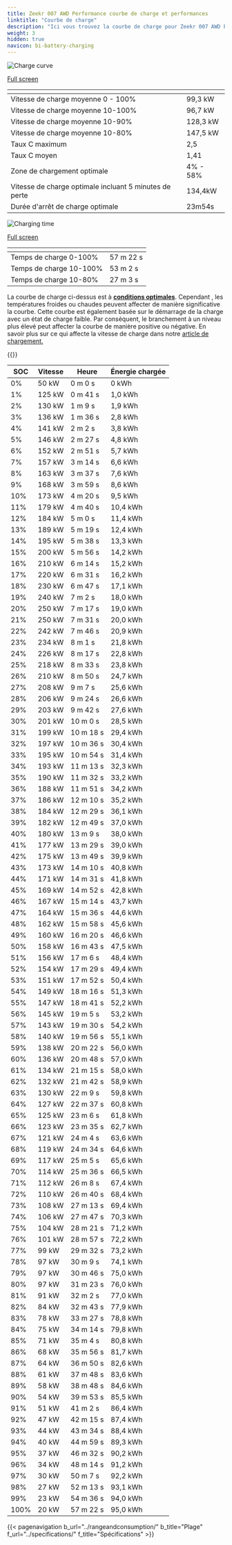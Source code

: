 ```yaml
---
title: Zeekr 007 AWD Performance courbe de charge et performances
linktitle: "Courbe de charge"
description: "Ici vous trouvez la courbe de charge pour Zeekr 007 AWD Performance."
weight: 3
hidden: true
navicon: bi-battery-charging
---
```

<!-- markdownlint-disable MD033 -->
<!-- markdownlint-disable MD010 -->
<img src="/images/models/zeekr/007/007_awd_performance/chargingcurve.svg" alt="Charge curve" class="img-fluid">

[Full screen](/images/models/zeekr/007/007_awd_performance/chargingcurve.svg)


<div class="table-responsive">
<table class="table table-striped border">
	<thead>
		<tr>
			<th>
			</th>
			<th>
			</th>
		</tr>
	</thead>
	<tbody>
		<tr>
			<td>
				Vitesse de charge moyenne 0 - 100%
			</td>
			<td>
				99,3 kW
			</td>
		</tr>
		<tr>
			<td>
				Vitesse de charge moyenne 10-100%
			</td>
			<td>
				96,7 kW
			</td>
		</tr>
		<tr>
			<td>
				Vitesse de charge moyenne 10-90%
			</td>
			<td>
				128,3 kW
			</td>
		</tr>
		<tr>
			<td>
				Vitesse de charge moyenne 10-80%
			</td>
			<td>
				147,5 kW
			</td>
		</tr>
		<tr>
			<td>
				Taux C maximum
			</td>
			<td>
				2,5
			</td>
		</tr>
		<tr>
			<td>
				Taux C moyen
			</td>
			<td>
				1,41
			</td>
		</tr>
		<tr>
			<td>
				Zone de chargement optimale
			</td>
			<td>
				4% - 58%
			</td>
		</tr>
		<tr>
			<td>
				Vitesse de charge optimale incluant 5 minutes de perte
			</td>
			<td>
				134,4kW
			</td>
		</tr>
		<tr>
			<td>
				Durée d'arrêt de charge optimale
			</td>
			<td>
				23m54s
			</td>
		</tr>
	</tbody>
</table>
</div>
<img src="/images/models/zeekr/007/007_awd_performance/chargingtime.svg" alt="Charging time" class="img-fluid">

[Full screen](/images/models/zeekr/007/007_awd_performance/chargingtime.svg)
<div class="table-responsive">
<table class="table table-striped border">
	<thead>
		<tr>
			<th>
			</th>
			<th>
			</th>
		</tr>
	</thead>
	<tbody>
		<tr>
			<td>
				Temps de charge 0-100%
			</td>
			<td>
				 57 m 22 s
			</td>
		</tr>
		<tr>
			<td>
				Temps de charge 10-100%
			</td>
			<td>
				 53 m 2 s
			</td>
		</tr>
		<tr>
			<td>
				Temps de charge 10-80%
			</td>
			<td>
				 27 m 3 s
			</td>
		</tr>
	</tbody>
</table>
</div>


La courbe de charge ci-dessus est à **[conditions optimales](../../../../../technology/battery/charging/#temperature)**. Cependant , les températures froides ou chaudes peuvent affecter de manière significative la courbe. Cette courbe est également basée sur le démarrage de la charge avec un état de charge faible. Par conséquent, le branchement à un niveau plus élevé peut affecter la courbe de manière positive ou négative. En savoir plus sur ce qui affecte la vitesse de charge dans notre [article de chargement.](../../../../../technology/battery/charging/)


{{<evkxdisplayaddarticle />}}
<div class="table-responsive">
<table class="table table-striped border">
	<thead>
		<tr>
			<th>
				SOC
			</th>
			<th>
				Vitesse
			</th>
			<th>
				Heure
			</th>
			<th>
				Énergie chargée
			</th>
		</tr>
	</thead>
	<tbody>
		<tr>
			<td>
				0%
			</td>
			<td>
				50 kW
			</td>
			<td>
				 0 m 0 s
			</td>
			<td>
				0 kWh
			</td>
		</tr>
		<tr>
			<td>
				1%
			</td>
			<td>
				125 kW
			</td>
			<td>
				 0 m 41 s
			</td>
			<td>
				1,0 kWh
			</td>
		</tr>
		<tr>
			<td>
				2%
			</td>
			<td>
				130 kW
			</td>
			<td>
				 1 m 9 s
			</td>
			<td>
				1,9 kWh
			</td>
		</tr>
		<tr>
			<td>
				3%
			</td>
			<td>
				136 kW
			</td>
			<td>
				 1 m 36 s
			</td>
			<td>
				2,8 kWh
			</td>
		</tr>
		<tr>
			<td>
				4%
			</td>
			<td>
				141 kW
			</td>
			<td>
				 2 m 2 s
			</td>
			<td>
				3,8 kWh
			</td>
		</tr>
		<tr>
			<td>
				5%
			</td>
			<td>
				146 kW
			</td>
			<td>
				 2 m 27 s
			</td>
			<td>
				4,8 kWh
			</td>
		</tr>
		<tr>
			<td>
				6%
			</td>
			<td>
				152 kW
			</td>
			<td>
				 2 m 51 s
			</td>
			<td>
				5,7 kWh
			</td>
		</tr>
		<tr>
			<td>
				7%
			</td>
			<td>
				157 kW
			</td>
			<td>
				 3 m 14 s
			</td>
			<td>
				6,6 kWh
			</td>
		</tr>
		<tr>
			<td>
				8%
			</td>
			<td>
				163 kW
			</td>
			<td>
				 3 m 37 s
			</td>
			<td>
				7,6 kWh
			</td>
		</tr>
		<tr>
			<td>
				9%
			</td>
			<td>
				168 kW
			</td>
			<td>
				 3 m 59 s
			</td>
			<td>
				8,6 kWh
			</td>
		</tr>
		<tr>
			<td>
				10%
			</td>
			<td>
				173 kW
			</td>
			<td>
				 4 m 20 s
			</td>
			<td>
				9,5 kWh
			</td>
		</tr>
		<tr>
			<td>
				11%
			</td>
			<td>
				179 kW
			</td>
			<td>
				 4 m 40 s
			</td>
			<td>
				10,4 kWh
			</td>
		</tr>
		<tr>
			<td>
				12%
			</td>
			<td>
				184 kW
			</td>
			<td>
				 5 m 0 s
			</td>
			<td>
				11,4 kWh
			</td>
		</tr>
		<tr>
			<td>
				13%
			</td>
			<td>
				189 kW
			</td>
			<td>
				 5 m 19 s
			</td>
			<td>
				12,4 kWh
			</td>
		</tr>
		<tr>
			<td>
				14%
			</td>
			<td>
				195 kW
			</td>
			<td>
				 5 m 38 s
			</td>
			<td>
				13,3 kWh
			</td>
		</tr>
		<tr>
			<td>
				15%
			</td>
			<td>
				200 kW
			</td>
			<td>
				 5 m 56 s
			</td>
			<td>
				14,2 kWh
			</td>
		</tr>
		<tr>
			<td>
				16%
			</td>
			<td>
				210 kW
			</td>
			<td>
				 6 m 14 s
			</td>
			<td>
				15,2 kWh
			</td>
		</tr>
		<tr>
			<td>
				17%
			</td>
			<td>
				220 kW
			</td>
			<td>
				 6 m 31 s
			</td>
			<td>
				16,2 kWh
			</td>
		</tr>
		<tr>
			<td>
				18%
			</td>
			<td>
				230 kW
			</td>
			<td>
				 6 m 47 s
			</td>
			<td>
				17,1 kWh
			</td>
		</tr>
		<tr>
			<td>
				19%
			</td>
			<td>
				240 kW
			</td>
			<td>
				 7 m 2 s
			</td>
			<td>
				18,0 kWh
			</td>
		</tr>
		<tr>
			<td>
				20%
			</td>
			<td>
				250 kW
			</td>
			<td>
				 7 m 17 s
			</td>
			<td>
				19,0 kWh
			</td>
		</tr>
		<tr>
			<td>
				21%
			</td>
			<td>
				250 kW
			</td>
			<td>
				 7 m 31 s
			</td>
			<td>
				20,0 kWh
			</td>
		</tr>
		<tr>
			<td>
				22%
			</td>
			<td>
				242 kW
			</td>
			<td>
				 7 m 46 s
			</td>
			<td>
				20,9 kWh
			</td>
		</tr>
		<tr>
			<td>
				23%
			</td>
			<td>
				234 kW
			</td>
			<td>
				 8 m 1 s
			</td>
			<td>
				21,8 kWh
			</td>
		</tr>
		<tr>
			<td>
				24%
			</td>
			<td>
				226 kW
			</td>
			<td>
				 8 m 17 s
			</td>
			<td>
				22,8 kWh
			</td>
		</tr>
		<tr>
			<td>
				25%
			</td>
			<td>
				218 kW
			</td>
			<td>
				 8 m 33 s
			</td>
			<td>
				23,8 kWh
			</td>
		</tr>
		<tr>
			<td>
				26%
			</td>
			<td>
				210 kW
			</td>
			<td>
				 8 m 50 s
			</td>
			<td>
				24,7 kWh
			</td>
		</tr>
		<tr>
			<td>
				27%
			</td>
			<td>
				208 kW
			</td>
			<td>
				 9 m 7 s
			</td>
			<td>
				25,6 kWh
			</td>
		</tr>
		<tr>
			<td>
				28%
			</td>
			<td>
				206 kW
			</td>
			<td>
				 9 m 24 s
			</td>
			<td>
				26,6 kWh
			</td>
		</tr>
		<tr>
			<td>
				29%
			</td>
			<td>
				203 kW
			</td>
			<td>
				 9 m 42 s
			</td>
			<td>
				27,6 kWh
			</td>
		</tr>
		<tr>
			<td>
				30%
			</td>
			<td>
				201 kW
			</td>
			<td>
				 10 m 0 s
			</td>
			<td>
				28,5 kWh
			</td>
		</tr>
		<tr>
			<td>
				31%
			</td>
			<td>
				199 kW
			</td>
			<td>
				 10 m 18 s
			</td>
			<td>
				29,4 kWh
			</td>
		</tr>
		<tr>
			<td>
				32%
			</td>
			<td>
				197 kW
			</td>
			<td>
				 10 m 36 s
			</td>
			<td>
				30,4 kWh
			</td>
		</tr>
		<tr>
			<td>
				33%
			</td>
			<td>
				195 kW
			</td>
			<td>
				 10 m 54 s
			</td>
			<td>
				31,4 kWh
			</td>
		</tr>
		<tr>
			<td>
				34%
			</td>
			<td>
				193 kW
			</td>
			<td>
				 11 m 13 s
			</td>
			<td>
				32,3 kWh
			</td>
		</tr>
		<tr>
			<td>
				35%
			</td>
			<td>
				190 kW
			</td>
			<td>
				 11 m 32 s
			</td>
			<td>
				33,2 kWh
			</td>
		</tr>
		<tr>
			<td>
				36%
			</td>
			<td>
				188 kW
			</td>
			<td>
				 11 m 51 s
			</td>
			<td>
				34,2 kWh
			</td>
		</tr>
		<tr>
			<td>
				37%
			</td>
			<td>
				186 kW
			</td>
			<td>
				 12 m 10 s
			</td>
			<td>
				35,2 kWh
			</td>
		</tr>
		<tr>
			<td>
				38%
			</td>
			<td>
				184 kW
			</td>
			<td>
				 12 m 29 s
			</td>
			<td>
				36,1 kWh
			</td>
		</tr>
		<tr>
			<td>
				39%
			</td>
			<td>
				182 kW
			</td>
			<td>
				 12 m 49 s
			</td>
			<td>
				37,0 kWh
			</td>
		</tr>
		<tr>
			<td>
				40%
			</td>
			<td>
				180 kW
			</td>
			<td>
				 13 m 9 s
			</td>
			<td>
				38,0 kWh
			</td>
		</tr>
		<tr>
			<td>
				41%
			</td>
			<td>
				177 kW
			</td>
			<td>
				 13 m 29 s
			</td>
			<td>
				39,0 kWh
			</td>
		</tr>
		<tr>
			<td>
				42%
			</td>
			<td>
				175 kW
			</td>
			<td>
				 13 m 49 s
			</td>
			<td>
				39,9 kWh
			</td>
		</tr>
		<tr>
			<td>
				43%
			</td>
			<td>
				173 kW
			</td>
			<td>
				 14 m 10 s
			</td>
			<td>
				40,8 kWh
			</td>
		</tr>
		<tr>
			<td>
				44%
			</td>
			<td>
				171 kW
			</td>
			<td>
				 14 m 31 s
			</td>
			<td>
				41,8 kWh
			</td>
		</tr>
		<tr>
			<td>
				45%
			</td>
			<td>
				169 kW
			</td>
			<td>
				 14 m 52 s
			</td>
			<td>
				42,8 kWh
			</td>
		</tr>
		<tr>
			<td>
				46%
			</td>
			<td>
				167 kW
			</td>
			<td>
				 15 m 14 s
			</td>
			<td>
				43,7 kWh
			</td>
		</tr>
		<tr>
			<td>
				47%
			</td>
			<td>
				164 kW
			</td>
			<td>
				 15 m 36 s
			</td>
			<td>
				44,6 kWh
			</td>
		</tr>
		<tr>
			<td>
				48%
			</td>
			<td>
				162 kW
			</td>
			<td>
				 15 m 58 s
			</td>
			<td>
				45,6 kWh
			</td>
		</tr>
		<tr>
			<td>
				49%
			</td>
			<td>
				160 kW
			</td>
			<td>
				 16 m 20 s
			</td>
			<td>
				46,6 kWh
			</td>
		</tr>
		<tr>
			<td>
				50%
			</td>
			<td>
				158 kW
			</td>
			<td>
				 16 m 43 s
			</td>
			<td>
				47,5 kWh
			</td>
		</tr>
		<tr>
			<td>
				51%
			</td>
			<td>
				156 kW
			</td>
			<td>
				 17 m 6 s
			</td>
			<td>
				48,4 kWh
			</td>
		</tr>
		<tr>
			<td>
				52%
			</td>
			<td>
				154 kW
			</td>
			<td>
				 17 m 29 s
			</td>
			<td>
				49,4 kWh
			</td>
		</tr>
		<tr>
			<td>
				53%
			</td>
			<td>
				151 kW
			</td>
			<td>
				 17 m 52 s
			</td>
			<td>
				50,4 kWh
			</td>
		</tr>
		<tr>
			<td>
				54%
			</td>
			<td>
				149 kW
			</td>
			<td>
				 18 m 16 s
			</td>
			<td>
				51,3 kWh
			</td>
		</tr>
		<tr>
			<td>
				55%
			</td>
			<td>
				147 kW
			</td>
			<td>
				 18 m 41 s
			</td>
			<td>
				52,2 kWh
			</td>
		</tr>
		<tr>
			<td>
				56%
			</td>
			<td>
				145 kW
			</td>
			<td>
				 19 m 5 s
			</td>
			<td>
				53,2 kWh
			</td>
		</tr>
		<tr>
			<td>
				57%
			</td>
			<td>
				143 kW
			</td>
			<td>
				 19 m 30 s
			</td>
			<td>
				54,2 kWh
			</td>
		</tr>
		<tr>
			<td>
				58%
			</td>
			<td>
				140 kW
			</td>
			<td>
				 19 m 56 s
			</td>
			<td>
				55,1 kWh
			</td>
		</tr>
		<tr>
			<td>
				59%
			</td>
			<td>
				138 kW
			</td>
			<td>
				 20 m 22 s
			</td>
			<td>
				56,0 kWh
			</td>
		</tr>
		<tr>
			<td>
				60%
			</td>
			<td>
				136 kW
			</td>
			<td>
				 20 m 48 s
			</td>
			<td>
				57,0 kWh
			</td>
		</tr>
		<tr>
			<td>
				61%
			</td>
			<td>
				134 kW
			</td>
			<td>
				 21 m 15 s
			</td>
			<td>
				58,0 kWh
			</td>
		</tr>
		<tr>
			<td>
				62%
			</td>
			<td>
				132 kW
			</td>
			<td>
				 21 m 42 s
			</td>
			<td>
				58,9 kWh
			</td>
		</tr>
		<tr>
			<td>
				63%
			</td>
			<td>
				130 kW
			</td>
			<td>
				 22 m 9 s
			</td>
			<td>
				59,8 kWh
			</td>
		</tr>
		<tr>
			<td>
				64%
			</td>
			<td>
				127 kW
			</td>
			<td>
				 22 m 37 s
			</td>
			<td>
				60,8 kWh
			</td>
		</tr>
		<tr>
			<td>
				65%
			</td>
			<td>
				125 kW
			</td>
			<td>
				 23 m 6 s
			</td>
			<td>
				61,8 kWh
			</td>
		</tr>
		<tr>
			<td>
				66%
			</td>
			<td>
				123 kW
			</td>
			<td>
				 23 m 35 s
			</td>
			<td>
				62,7 kWh
			</td>
		</tr>
		<tr>
			<td>
				67%
			</td>
			<td>
				121 kW
			</td>
			<td>
				 24 m 4 s
			</td>
			<td>
				63,6 kWh
			</td>
		</tr>
		<tr>
			<td>
				68%
			</td>
			<td>
				119 kW
			</td>
			<td>
				 24 m 34 s
			</td>
			<td>
				64,6 kWh
			</td>
		</tr>
		<tr>
			<td>
				69%
			</td>
			<td>
				117 kW
			</td>
			<td>
				 25 m 5 s
			</td>
			<td>
				65,6 kWh
			</td>
		</tr>
		<tr>
			<td>
				70%
			</td>
			<td>
				114 kW
			</td>
			<td>
				 25 m 36 s
			</td>
			<td>
				66,5 kWh
			</td>
		</tr>
		<tr>
			<td>
				71%
			</td>
			<td>
				112 kW
			</td>
			<td>
				 26 m 8 s
			</td>
			<td>
				67,4 kWh
			</td>
		</tr>
		<tr>
			<td>
				72%
			</td>
			<td>
				110 kW
			</td>
			<td>
				 26 m 40 s
			</td>
			<td>
				68,4 kWh
			</td>
		</tr>
		<tr>
			<td>
				73%
			</td>
			<td>
				108 kW
			</td>
			<td>
				 27 m 13 s
			</td>
			<td>
				69,4 kWh
			</td>
		</tr>
		<tr>
			<td>
				74%
			</td>
			<td>
				106 kW
			</td>
			<td>
				 27 m 47 s
			</td>
			<td>
				70,3 kWh
			</td>
		</tr>
		<tr>
			<td>
				75%
			</td>
			<td>
				104 kW
			</td>
			<td>
				 28 m 21 s
			</td>
			<td>
				71,2 kWh
			</td>
		</tr>
		<tr>
			<td>
				76%
			</td>
			<td>
				101 kW
			</td>
			<td>
				 28 m 57 s
			</td>
			<td>
				72,2 kWh
			</td>
		</tr>
		<tr>
			<td>
				77%
			</td>
			<td>
				99 kW
			</td>
			<td>
				 29 m 32 s
			</td>
			<td>
				73,2 kWh
			</td>
		</tr>
		<tr>
			<td>
				78%
			</td>
			<td>
				97 kW
			</td>
			<td>
				 30 m 9 s
			</td>
			<td>
				74,1 kWh
			</td>
		</tr>
		<tr>
			<td>
				79%
			</td>
			<td>
				97 kW
			</td>
			<td>
				 30 m 46 s
			</td>
			<td>
				75,0 kWh
			</td>
		</tr>
		<tr>
			<td>
				80%
			</td>
			<td>
				97 kW
			</td>
			<td>
				 31 m 23 s
			</td>
			<td>
				76,0 kWh
			</td>
		</tr>
		<tr>
			<td>
				81%
			</td>
			<td>
				91 kW
			</td>
			<td>
				 32 m 2 s
			</td>
			<td>
				77,0 kWh
			</td>
		</tr>
		<tr>
			<td>
				82%
			</td>
			<td>
				84 kW
			</td>
			<td>
				 32 m 43 s
			</td>
			<td>
				77,9 kWh
			</td>
		</tr>
		<tr>
			<td>
				83%
			</td>
			<td>
				78 kW
			</td>
			<td>
				 33 m 27 s
			</td>
			<td>
				78,8 kWh
			</td>
		</tr>
		<tr>
			<td>
				84%
			</td>
			<td>
				75 kW
			</td>
			<td>
				 34 m 14 s
			</td>
			<td>
				79,8 kWh
			</td>
		</tr>
		<tr>
			<td>
				85%
			</td>
			<td>
				71 kW
			</td>
			<td>
				 35 m 4 s
			</td>
			<td>
				80,8 kWh
			</td>
		</tr>
		<tr>
			<td>
				86%
			</td>
			<td>
				68 kW
			</td>
			<td>
				 35 m 56 s
			</td>
			<td>
				81,7 kWh
			</td>
		</tr>
		<tr>
			<td>
				87%
			</td>
			<td>
				64 kW
			</td>
			<td>
				 36 m 50 s
			</td>
			<td>
				82,6 kWh
			</td>
		</tr>
		<tr>
			<td>
				88%
			</td>
			<td>
				61 kW
			</td>
			<td>
				 37 m 48 s
			</td>
			<td>
				83,6 kWh
			</td>
		</tr>
		<tr>
			<td>
				89%
			</td>
			<td>
				58 kW
			</td>
			<td>
				 38 m 48 s
			</td>
			<td>
				84,6 kWh
			</td>
		</tr>
		<tr>
			<td>
				90%
			</td>
			<td>
				54 kW
			</td>
			<td>
				 39 m 53 s
			</td>
			<td>
				85,5 kWh
			</td>
		</tr>
		<tr>
			<td>
				91%
			</td>
			<td>
				51 kW
			</td>
			<td>
				 41 m 2 s
			</td>
			<td>
				86,4 kWh
			</td>
		</tr>
		<tr>
			<td>
				92%
			</td>
			<td>
				47 kW
			</td>
			<td>
				 42 m 15 s
			</td>
			<td>
				87,4 kWh
			</td>
		</tr>
		<tr>
			<td>
				93%
			</td>
			<td>
				44 kW
			</td>
			<td>
				 43 m 34 s
			</td>
			<td>
				88,4 kWh
			</td>
		</tr>
		<tr>
			<td>
				94%
			</td>
			<td>
				40 kW
			</td>
			<td>
				 44 m 59 s
			</td>
			<td>
				89,3 kWh
			</td>
		</tr>
		<tr>
			<td>
				95%
			</td>
			<td>
				37 kW
			</td>
			<td>
				 46 m 32 s
			</td>
			<td>
				90,2 kWh
			</td>
		</tr>
		<tr>
			<td>
				96%
			</td>
			<td>
				34 kW
			</td>
			<td>
				 48 m 14 s
			</td>
			<td>
				91,2 kWh
			</td>
		</tr>
		<tr>
			<td>
				97%
			</td>
			<td>
				30 kW
			</td>
			<td>
				 50 m 7 s
			</td>
			<td>
				92,2 kWh
			</td>
		</tr>
		<tr>
			<td>
				98%
			</td>
			<td>
				27 kW
			</td>
			<td>
				 52 m 13 s
			</td>
			<td>
				93,1 kWh
			</td>
		</tr>
		<tr>
			<td>
				99%
			</td>
			<td>
				23 kW
			</td>
			<td>
				 54 m 36 s
			</td>
			<td>
				94,0 kWh
			</td>
		</tr>
		<tr>
			<td>
				100%
			</td>
			<td>
				20 kW
			</td>
			<td>
				 57 m 22 s
			</td>
			<td>
				95,0 kWh
			</td>
		</tr>
	</tbody>
</table>
</div>


{{< pagenavigation b_url="../rangeandconsumption/" b_title="Plage" f_url="../specifications/" f_title="Spécifications" >}}
